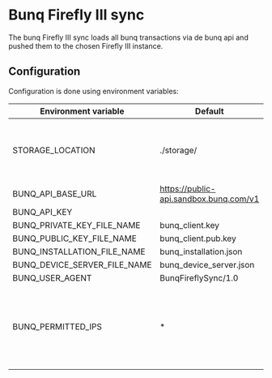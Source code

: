 # Bunq Firefly III sync

The bunq Firefly III sync loads all bunq transactions via de bunq api and pushed them to the chosen Firefly III instance.

## Configuration

Configuration is done using environment variables:

| Environment variable | Default | Description |
| -------------------- | ------- | ----------- |
| STORAGE_LOCATION | ./storage/ | Location where the bunq FireFly III can persist files |
| BUNQ_API_BASE_URL | https://public-api.sandbox.bunq.com/v1 |
| BUNQ_API_KEY | | |
| BUNQ_PRIVATE_KEY_FILE_NAME | bunq_client.key | |
| BUNQ_PUBLIC_KEY_FILE_NAME | bunq_client.pub.key | |
| BUNQ_INSTALLATION_FILE_NAME | bunq_installation.json | |
| BUNQ_DEVICE_SERVER_FILE_NAME | bunq_device_server.json | |
| BUNQ_USER_AGENT | BunqFireflySync/1.0 | |
| BUNQ_PERMITTED_IPS | * | Comma-separated list with all ips that are allowed to use the bunq api key |
